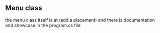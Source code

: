 Menu class
-----------
the menu class itself is at (add a placement) and there is documentation and showcase in the program.cs file
